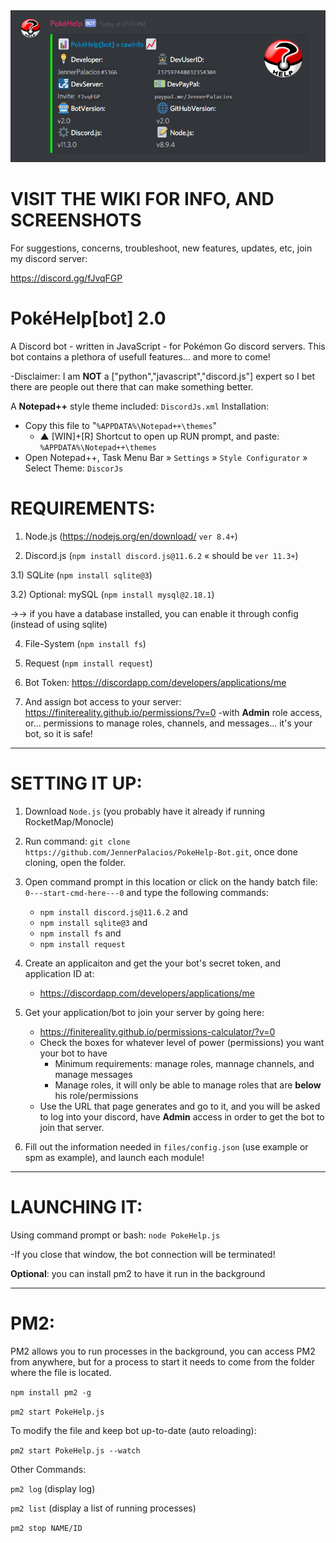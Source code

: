 <img src="https://raw.githubusercontent.com/JennerPalacios/PokeHelp-Bot/master/img/screenShots/infoBot.png" />

# VISIT THE WIKI FOR INFO, AND SCREENSHOTS

For suggestions, concerns, troubleshoot, new features, updates, etc, join my discord server: 

https://discord.gg/fJvqFGP

# PokéHelp[bot] 2.0

A Discord bot - written in JavaScript - for Pokémon Go discord servers. This bot contains a plethora of usefull features... and more to come!

-Disclaimer: I am **NOT** a ["python","javascript","discord.js"] expert so I bet there are people out there that can make something better.

A **Notepad++** style theme included: `DiscordJs.xml`
Installation:
   * Copy this file to "`%APPDATA%\Notepad++\themes`"
      * ▲ [WIN]+[R] Shortcut to open up RUN prompt, and paste: `%APPDATA%\Notepad++\themes`
   * Open Notepad++, Task Menu Bar » `Settings` » `Style Configurator` » Select Theme: `DiscorJs`

# REQUIREMENTS:

1) Node.js (https://nodejs.org/en/download/ `ver 8.4+`)

2) Discord.js (`npm install discord.js@11.6.2` « should be `ver 11.3+`) 

3.1) SQLite (`npm install sqlite@3`) 

3.2) Optional: mySQL (`npm install mysql@2.18.1`) 

→→ if you have a database installed, you can enable it through config (instead of using sqlite)

4) File-System (`npm install fs`) 

5) Request (`npm install request`) 

6) Bot Token: https://discordapp.com/developers/applications/me  

7) And assign bot access to your server: https://finitereality.github.io/permissions/?v=0
-with **Admin** role access, or... permissions to manage roles, channels, and messages... it's your bot, so it is safe!

<hr />

# SETTING IT UP:

1. Download `Node.js` (you probably have it already if running RocketMap/Monocle)

2. Run command: `git clone https://github.com/JennerPalacios/PokeHelp-Bot.git`, once done cloning, open the folder.

3. Open command prompt in this location or click on the handy batch file: `0---start-cmd-here---0` and type the following commands:
   * `npm install discord.js@11.6.2` and
   * `npm install sqlite@3` and
   * `npm install fs` and
   * `npm install request`

4. Create an applicaiton and get the your bot's secret token, and application ID at:
   * https://discordapp.com/developers/applications/me 

5. Get your application/bot to join your server by going here:
   * https://finitereality.github.io/permissions-calculator/?v=0
   * Check the boxes for whatever level of power (permissions) you want your bot to have
     * Minimum requirements: manage roles, mannage channels, and manage messages
     * Manage roles, it will only be able to manage roles that are **below** his role/permissions
   * Use the URL that page generates and go to it, and you will be asked to log into your discord, have **Admin** access in order to get the bot to join that server.

5. Fill out the information needed in `files/config.json` (use example or spm as example), and launch each module!

<hr />

# LAUNCHING IT:

Using command prompt or bash: `node PokeHelp.js`

-If you close that window, the bot connection will be terminated!

**Optional**: you can install pm2 to have it run in the background

<hr />

# PM2:

PM2 allows you to run processes in the background, you can access PM2 from anywhere, but for a process to start it needs to come from the folder where the file is located.

`npm install pm2 -g`

`pm2 start PokeHelp.js`

To modify the file and keep bot up-to-date (auto reloading):

`pm2 start PokeHelp.js --watch`

Other Commands:

`pm2 log` (display log)

`pm2 list` (display a list of running processes)

`pm2 stop NAME/ID`
